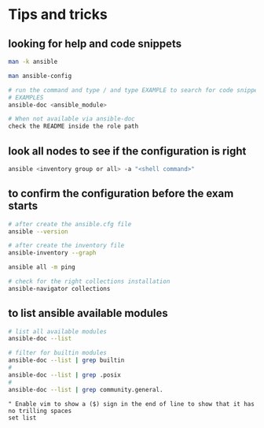 # Tips and tricks

## looking for help and code snippets

```bash
man -k ansible
```

```bash
man ansible-config
```

```bash
# run the command and type / and type EXAMPLE to search for code snippets
# EXAMPLES
ansible-doc <ansible_module>
```

```bash
# When not available via ansible-doc
check the README inside the role path
```

## look all nodes to see if the configuration is right

```bash
ansible <inventory group or all> -a "<shell command>"
```

## to confirm the configuration before the exam starts

```bash
# after create the ansible.cfg file
ansible --version
```

```bash
# after create the inventory file
ansible-inventory --graph

ansible all -m ping
```

```bash
# check for the right collections installation
ansible-navigator collections
```

## to list ansible available modules

```bash
# list all available modules
ansible-doc --list
```

```bash
# filter for builtin modules
ansible-doc --list | grep builtin
#
ansible-doc --list | grep .posix
# 
ansible-doc --list | grep community.general.
```

```vim
" Enable vim to show a ($) sign in the end of line to show that it has no trilling spaces
set list
```
